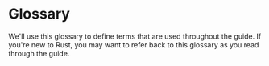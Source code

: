 # Glossary

We'll use this glossary to define terms that are used throughout the guide. If you're new to Rust, you may want to refer back to this glossary as you read through the guide.